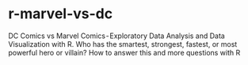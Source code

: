 # r-marvel-vs-dc
DC Comics vs Marvel Comics - Exploratory Data Analysis and Data Visualization with R. Who has the smartest, strongest, fastest, or most powerful hero or villain? How to answer this and more questions with R
